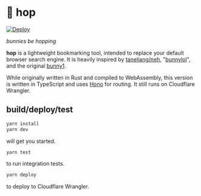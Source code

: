 # 🐇 hop
[![Deploy](https://github.com/jchen/hop/actions/workflows/Deploy.yml/badge.svg)](https://github.com/jchen/hop/actions/workflows/Deploy.yml)

*bunnies be hopping*

**hop** is a lightweight bookmarking tool, intended to replace your default browser search engine. It is heavily inspired by [taneliang/neh](https://github.com/taneliang/neh), "[bunnylol](https://developers.facebook.com/blog/post/2020/06/03/build-smart-bookmarking-tool-rust-rocket/)", and the original [bunny1](https://github.com/ccheever/bunny1). 

While originally written in Rust and compiled to WebAssembly, this version is written in TypeScript and uses [Hono](https://hono.dev/) for routing. It still runs on Cloudflare Wrangler. 

## build/deploy/test
```sh
yarn install
yarn dev
```
will get you started. 
```sh
yarn test
```
to run integration tests. 

```sh
yarn deploy
```
to deploy to Cloudflare Wrangler. 
